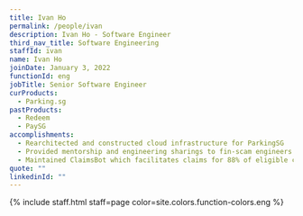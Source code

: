 ```yaml
---
title: Ivan Ho
permalink: /people/ivan
description: Ivan Ho - Software Engineer
third_nav_title: Software Engineering
staffId: ivan
name: Ivan Ho
joinDate: January 3, 2022
functionId: eng
jobTitle: Senior Software Engineer
curProducts:
  - Parking.sg
pastProducts:
  - Redeem
  - PaySG
accomplishments:
  - Rearchitected and constructed cloud infrastructure for ParkingSG
  - Provided mentorship and engineering sharings to fin-scam engineers
  - Maintained ClaimsBot which facilitates claims for 88% of eligible claims
quote: ""
linkedinId: ""
---
```


{% include staff.html staff=page color=site.colors.function-colors.eng %}
